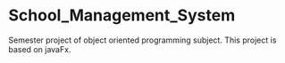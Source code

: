 # School_Management_System
Semester project of object oriented programming subject. This project is based on javaFx.
